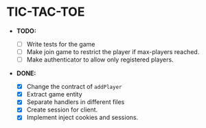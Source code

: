 # TIC-TAC-TOE

- **TODO:**

  - [ ] Write tests for the game
  - [ ] Make join game to restrict the player if max-players reached.
  - [ ] Make authenticator to allow only registered players.

- **DONE:**

  - [x] Change the contract of `addPlayer`
  - [x] Extract game entity 
  - [x] Separate handlers in different files
  - [x] Create session for client.
  - [x] Implement inject cookies and sessions.